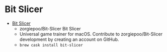 # Bit Slicer
- [Bit Slicer](https://github.com/zorgiepoo/bit-slicer/)
  -  zorgiepoo/Bit-Slicer Bit Slicer
  - Universal game trainer for macOS. Contribute to zorgiepoo/Bit-Slicer development by creating an account on GitHub.
  - `brew cask install bit-slicer`
